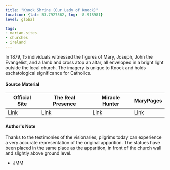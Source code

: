 ```yaml
---
title: "Knock Shrine (Our Lady of Knock)"
location: {lat: 53.7927562, lng: -8.918981}
level: global

tags:
- marian-sites
- churches
- ireland
---
```


In 1879, 15 individuals witnessed the figures of Mary, Joseph, John the Evangelist, and a lamb and cross atop an altar, all enveloped in a bright light outside the local church.  The imagery is unique to Knock and holds eschatological significance for Catholics.

#### Source Material

| Official Site | The Real Presence | Miracle Hunter | MaryPages |
| --- | --- | --- | --- |
| [Link](https://www.knockshrine.ie/) | [Link](http://www.therealpresence.org/eucharst/misc/BVM/63_KNOCK_60x96.pdf) | [Link](http://www.miraclehunter.com/marian_apparitions/approved_apparitions/knock/index.html) | [Link](https://www.marypages.com/knock-(ireland)-en.html) |

#### Author's Note

Thanks to the testimonies of the visionaries, pilgrims today can experience a very accurate representation of the original apparition.  The statues have been placed in the same place as the apparition, in front of the church wall and slightly above ground level.

- JMM
